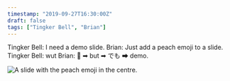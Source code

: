 ```yaml
---
timestamp: "2019-09-27T16:30:00Z"
draft: false
tags: ["Tingker Bell", "Brian"]
---
```


Tingker Bell: I need a demo slide.
Brian: Just add a peach emoji to a slide.
Tingker Bell: wut
Brian: 🍑 ➡ but ➡ でも ➡ demo.

![A slide with the peach emoji in the centre.](/images/writings/demo-slide.png "Demo slide")
